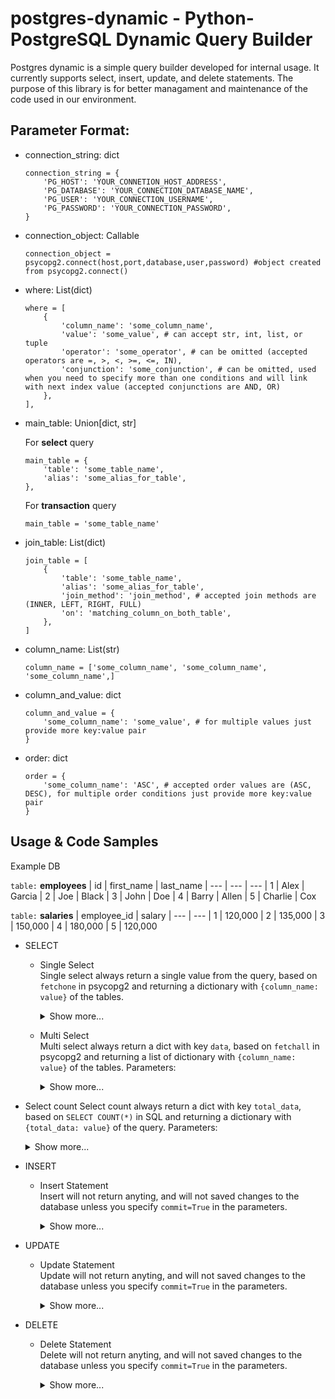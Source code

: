 # postgres-dynamic - Python-PostgreSQL Dynamic Query Builder

Postgres dynamic is a simple query builder developed for internal usage. It currently supports select, insert, update, and delete statements.
The purpose of this library is for better managament and maintenance of the code used in our environment.

## Parameter Format:
- connection_string: dict
    ```
    connection_string = {
        'PG_HOST': 'YOUR_CONNETION_HOST_ADDRESS',
        'PG_DATABASE': 'YOUR_CONNECTION_DATABASE_NAME',
        'PG_USER': 'YOUR_CONNECTION_USERNAME',
        'PG_PASSWORD': 'YOUR_CONNECTION_PASSWORD',
    }
    ```
- connection_object: Callable
    ```
    connection_object = psycopg2.connect(host,port,database,user,password) #object created from psycopg2.connect()
    ```
- where: List(dict)
    ```
    where = [
        {
            'column_name': 'some_column_name', 
            'value': 'some_value', # can accept str, int, list, or tuple
            'operator': 'some_operator', # can be omitted (accepted operators are =, >, <, >=, <=, IN),
            'conjunction': 'some_conjunction', # can be omitted, used when you need to specify more than one conditions and will link with next index value (accepted conjunctions are AND, OR)
        },
    ],
    ```

- main_table: Union[dict, str]  

    For **select** query
    ```
    main_table = {
        'table': 'some_table_name', 
        'alias': 'some_alias_for_table',
    },
    ```

    For **transaction** query
    ```
    main_table = 'some_table_name'
    ```

- join_table: List(dict)
    ```
    join_table = [
        {
            'table': 'some_table_name', 
            'alias': 'some_alias_for_table', 
            'join_method': 'join_method', # accepted join methods are (INNER, LEFT, RIGHT, FULL) 
            'on': 'matching_column_on_both_table',
        },
    ]
    ```

- column_name: List(str)
    ```
    column_name = ['some_column_name', 'some_column_name', 'some_column_name',]
    ```

- column_and_value: dict
    ```
    column_and_value = {
        'some_column_name': 'some_value', # for multiple values just provide more key:value pair 
    }
    ```

- order: dict
    ```
    order = {
        'some_column_name': 'ASC', # accepted order values are (ASC, DESC), for multiple order conditions just provide more key:value pair 
    }
    ```

## Usage & Code Samples

Example DB  

`table:` **employees**
| id  | first_name | last_name
| --- | --- | ---
|  1  | Alex | Garcia
|  2  | Joe | Black
|  3  | John | Doe
|  4  | Barry | Allen
|  5  | Charlie | Cox

`table:` **salaries**
| employee_id  | salary
| --- | --- 
|  1  | 120,000 
|  2  | 135,000 
|  3  | 150,000
|  4  | 180,000
|  5  | 120,000 

- SELECT

    - Single Select  
        Single select always return a single value from the query, based on `fetchone` in psycopg2 and returning a dictionary with `{column_name: value}` of the tables.
        <details>
        <summary>Show more...</summary>  

        Parameters:
        ```
        connection_string #required
        main_table #required
        where #required
        join_table #optional (if omitted it won't join to any table)
        column_name #optional (if omitted it will select all columns on the provided table)
        ```
        
        Code samples:
        ```
        # without joining table

        from postgres_dynamic import PGDGet
        import asyncio

        query_result = PGDGet.get_one(
            connection_string={
                'PG_HOST': 'localhost',
                'PG_DATABASE': 'postgres',
                'PG_USER': 'postgres',
                'PG_PASSWORD': 'password'  
            },
            main_table={'table': 'employees'},
            where=[
                {'column_name': 'id', 'value': '1'},
            ],
            column_name=['first_name']
        )

        result = asyncio.run(query_result)
        print(result)

        # {'first_name': 'Alex'}
        ```

        ```
        # with join table salaries

        query_result = PGDGet.get_one(
            connection_string={
                'PG_HOST': 'localhost',
                'PG_DATABASE': 'postgres',
                'PG_USER': 'postgres',
                'PG_PASSWORD': 'password'  
            },
            main_table={'table': 'employees', 'alias': 'emp'},
            join_table=[
                {'table': 'salaries', 'alias': 'sal', 'join_method': 'INNER', 'on': 'emp.id = sal.employee_id'}
            ],
            where=[
                {'column_name': 'id', 'value': '1'},
            ],
        )

        result = asyncio.run(query_result)
        print(result)

        # {'id': '1', 'first_name': 'Alex', 'last_name': 'Garcia', 'employee_id': '1', 'salary': 120000}
        ```
        </details>

    - Multi Select  
        Multi select always return a dict with key `data`, based on `fetchall` in psycopg2 and returning a list of dictionary with `{column_name: value}` of the tables.
        Parameters:
        <details>
        <summary>Show more...</summary>  

        ```
        connection_string #required
        main_table #required
        where #optional (if omitted no condition will be passed)
        join_table #optional (if omitted it won't join to any table)
        column_name #optional (if omitted it will select all columns on the provided table)
        order #optional (if omitted it won't sort the query)
        limit #optional (if a limit count is given, no more than that many rows will be returned but possibly fewer, if the query itself yields fewer rows)
        offset #optional (it used to skip that many rows before beginning to return rows)

        notes:
        - If both OFFSET and LIMIT appear, then OFFSET rows are skipped before starting to count the LIMIT rows that are returned
        - When using LIMIT, it is important to use an ORDER BY clause that constrains the result rows into a unique order. Otherwise you will get an unpredictable subset of the query's rows.
        - For paging, you can specify 0 or 1 for the starting point of the first page
        ```
        
        Code samples:
        ```
        from postgres_dynamic import PGDGet
        import asyncio

        query_result = PGDGet.get_all(
            connection_string={
                'PG_HOST': 'localhost',
                'PG_DATABASE': 'postgres',
                'PG_USER': 'postgres',
                'PG_PASSWORD': 'password'  
            },
            main_table={'table': 'employees'},
            limit=3,
            offset=2
        )

        result = asyncio.run(query_result)
        print(result)
        
        # {'data': [{'id': '4', 'first_name': 'Barry', 'last_name': 'Allen'}, {'id': '5', 'first_name': 'Charlie', 'last_name': 'Cox'}]}
        ```
    </details>  

- Select count 
        Select count always return a dict with key `total_data`, based on `SELECT COUNT(*)` in SQL and returning a dictionary with `{total_data: value}` of the query.
        Parameters:
        <details>
        <summary>Show more...</summary>  

        ```
        connection_string #required
        main_table #required
        where #optional (if omitted no condition will be passed)
        join_table #optional (if omitted it won't join to any table)
        ```
        
        Code samples:
        ```
        from postgres_dynamic import PGDGet
        import asyncio

        query_result = PGDGet.get_count(
            connection_string={
                'PG_HOST': 'localhost',
                'PG_DATABASE': 'postgres',
                'PG_USER': 'postgres',
                'PG_PASSWORD': 'password'  
            },
            main_table={'table': 'employees'},
            where=[{'column_name': 'first_name', 'value': 'Alex'}]
        )

        result = asyncio.run(query_result)
        print(result)
        
        # {'total_data': 1}
        ```
    </details>  


- INSERT

    - Insert Statement  
        Insert will not return anyting, and will not saved changes to the database unless you specify `commit=True` in the parameters.
        <details>
        <summary>Show more...</summary>  

        Parameters:
        ```
        connection_object #required
        main_table #required
        column_and_value #required
        commit #optional (if omitted, default value will be False which will not saving any changes to database)
        ```
        
        Code samples:
        ```
        # with auto commit

        from postgres_dynamic import PGDTransaction
        import asyncio

        connection_object = psycopg2.connect(database='postgres', host='localhost', port=5432, user='postgres', password='password')
        query_result = PGDTransaction.insert(
            connection_object=connection_object,
            main_table='employees',
            column_and_value={'id': 6, 'first_name': 'Harrison', 'last_name': 'Ford'},
            commit=True
        )

        result = asyncio.run(query_result)
        print(result)

        # None
        # will insert a new employee to the employees table
        ```

        ```
        # without auto commit

        connection_object = psycopg2.connect(database='postgres', host='localhost', port=5432, user='postgres', password='password')
        query_result = PGDTransaction.insert(
            connection_object=connection_object,
            main_table='salaries',
            column_and_value={'employee_id': 6, 'salary': 250000},
        )

        result = asyncio.run(query_result)
        print(result)

        # None
        # will insert a new salary to the salaries table
        
        # save changes to the database
        connection_object.commit()

        ```

    </details>

- UPDATE

    - Update Statement  
        Update will not return anyting, and will not saved changes to the database unless you specify `commit=True` in the parameters.
        <details>
        <summary>Show more...</summary>  

        Parameters:
        ```
        connection_object #required
        main_table #required
        column_and_value #required
        where #required
        commit #optional (if omitted, default value will be False which will not saving any changes to database)
        ```
        
        Code samples:
        ```
        # with auto commit

        from postgres_dynamic import PGDTransaction
        import asyncio

        connection_object = psycopg2.connect(database='postgres', host='localhost', port=5432, user='postgres', password='password')
        query_result = PGDTransaction.update(
            connection_object=connection_object,
            main_table='employees',
            column_and_value={'first_name': 'Tyler', 'last_name': 'Oakley'},
            where=[
                {'column_name': 'id', 'value': '6'},
            ],
            commit=True
        )

        result = asyncio.run(query_result)
        print(result)

        # None
        # will update employee first_name and last_name with id 6
        ```

        ```
        # without auto commit

        connection_object = psycopg2.connect(database='postgres', host='localhost', port=5432, user='postgres', password='password')
        query_result = PGDTransaction.update(
            connection_object=connection_object,
            main_table='salaries',
            column_and_value={'salary': 450000},
            where=[
                {'column_name': 'employee_id', 'value': '6'},
            ],
        )

        result = asyncio.run(query_result)
        print(result)

        # None
        # will update the salary with employee_id 6
        
        # save changes to the database
        connection_object.commit()

        ```

    </details>  


- DELETE

    - Delete Statement  
        Delete will not return anyting, and will not saved changes to the database unless you specify `commit=True` in the parameters.
        <details>
        <summary>Show more...</summary>  

        Parameters:
        ```
        connection_object #required
        main_table #required
        where #required
        commit #optional (if omitted, default value will be False which will not saving any changes to database)
        ```
        
        Code samples:
        ```
        # with auto commit

        from postgres_dynamic import PGDTransaction
        import asyncio

        connection_object = psycopg2.connect(database='postgres', host='localhost', port=5432, user='postgres', password='password')
        query_result = PGDTransaction.delete(
            connection_object=connection_object,
            main_table='salaries',
            where=[
                {'column_name': 'employee_id', 'value': '6'},
            ],
            commit=True
        )

        result = asyncio.run(query_result)
        print(result)

        # None
        # will delete salary data with employee_id 6
        ```

        ```
        # without auto commit

        connection_object = psycopg2.connect(database='postgres', host='localhost', port=5432, user='postgres', password='password')
        query_result = PGDTransaction.delete(
            connection_object=connection_object,
            main_table='employees',
            where=[
                {'column_name': 'id', 'value': '6'},
            ],
        )

        result = asyncio.run(query_result)
        print(result)

        # None
        # will delete the employee with id 6
        
        # save changes to the database
        connection_object.commit()
        ```

    </details>